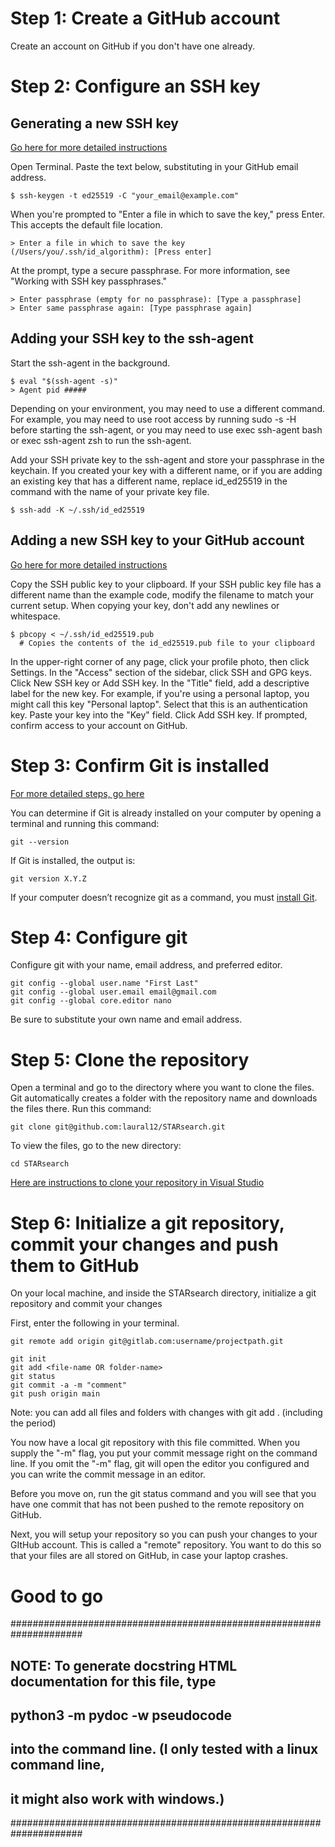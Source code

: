 # Step 1: Create a GitHub account
Create an account on GitHub if you don't have one already.

# Step 2: Configure an SSH key

## Generating a new SSH key
[Go here for more detailed instructions](https://docs.github.com/en/authentication/connecting-to-github-with-ssh/generating-a-new-ssh-key-and-adding-it-to-the-ssh-agent#generating-a-new-ssh-key)

Open Terminal.
Paste the text below, substituting in your GitHub email address.
```
$ ssh-keygen -t ed25519 -C "your_email@example.com"
```

When you're prompted to "Enter a file in which to save the key," press Enter. This accepts the default file location.
```
> Enter a file in which to save the key (/Users/you/.ssh/id_algorithm): [Press enter]
```

At the prompt, type a secure passphrase. For more information, see "Working with SSH key passphrases."
```
> Enter passphrase (empty for no passphrase): [Type a passphrase]
> Enter same passphrase again: [Type passphrase again]
```

## Adding your SSH key to the ssh-agent

Start the ssh-agent in the background.
```
$ eval "$(ssh-agent -s)"
> Agent pid #####
```
Depending on your environment, you may need to use a different command. For example, you may need to use root access by running sudo -s -H before starting the ssh-agent, or you may need to use exec ssh-agent bash or exec ssh-agent zsh to run the ssh-agent.

Add your SSH private key to the ssh-agent and store your passphrase in the keychain. If you created your key with a different name, or if you are adding an existing key that has a different name, replace id_ed25519 in the command with the name of your private key file.
```
$ ssh-add -K ~/.ssh/id_ed25519
```

## Adding a new SSH key to your GitHub account
[Go here for more detailed instructions](https://docs.github.com/en/authentication/connecting-to-github-with-ssh/adding-a-new-ssh-key-to-your-github-account)

Copy the SSH public key to your clipboard.
If your SSH public key file has a different name than the example code, modify the filename to match your current setup. When copying your key, don't add any newlines or whitespace.
```
$ pbcopy < ~/.ssh/id_ed25519.pub
  # Copies the contents of the id_ed25519.pub file to your clipboard
```
In the upper-right corner of any page, click your profile photo, then click Settings.
In the "Access" section of the sidebar, click  SSH and GPG keys.
Click New SSH key or Add SSH key.
In the "Title" field, add a descriptive label for the new key. For example, if you're using a personal laptop, you might call this key "Personal laptop".
Select that this is an authentication key.
Paste your key into the "Key" field.
Click Add SSH key.
If prompted, confirm access to your account on GitHub.

# Step 3: Confirm Git is installed
[For more detailed steps, go here](https://docs.gitlab.com/ee/gitlab-basics/start-using-git.html)

You can determine if Git is already installed on your computer by opening a terminal and running this command:
```
git --version
```

If Git is installed, the output is:
```
git version X.Y.Z
```

If your computer doesn’t recognize git as a command, you must [install Git](https://docs.gitlab.com/ee/topics/git/how_to_install_git/index.html).

# Step 4: Configure git
Configure git with your name, email address, and preferred editor.

```
git config --global user.name "First Last"
git config --global user.email email@gmail.com
git config --global core.editor nano
```
Be sure to substitute your own name and email address.

# Step 5: Clone the repository
Open a terminal and go to the directory where you want to clone the files. Git automatically creates a folder with the repository name and downloads the files there.
Run this command:
```
git clone git@github.com:laural12/STARsearch.git
```
To view the files, go to the new directory:
```
cd STARsearch
```

[Here are instructions to clone your repository in Visual Studio](https://docs.gitlab.com/ee/user/project/repository/index.html#clone-and-open-in-visual-studio-code)

# Step 6: Initialize a git repository, commit your changes and push them to GitHub
On your local machine, and inside the STARsearch directory, initialize a git repository and commit your changes

First, enter the following in your terminal.
```
git remote add origin git@gitlab.com:username/projectpath.git
```

```
git init
git add <file-name OR folder-name>
git status
git commit -a -m "comment"
git push origin main
```
Note: you can add all files and folders with changes with git add . (including the period)

You now have a local git repository with this file committed. When you supply the "-m" flag, you put your commit message right on the command line. If you omit the "-m" flag, git will open the editor you configured and you can write the commit message in an editor. 

Before you move on, run the git status command and you will see that you have one commit that has not been pushed to the remote repository on GitHub.

Next, you will setup your repository so you can push your changes to your GItHub account. This is called a "remote" repository. You want to do this so that your files are all stored on GitHub, in case your laptop crashes.

# Good to go


#####################################################################
## NOTE: To generate docstring HTML documentation for this file, type 
##          python3 -m pydoc -w pseudocode
## into the command line. (I only tested with a linux command line, 
## it might also work with windows.)
#####################################################################

